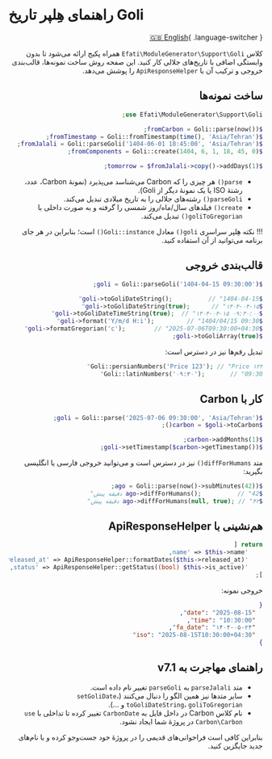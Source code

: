 # راهنمای هِلپر تاریخ Goli

<div dir="rtl" markdown="1">

[🇬🇧 English](../en/goli-guide.md){ .language-switcher }

کلاس `Efati\ModuleGenerator\Support\Goli` همراه پکیج ارائه می‌شود تا بدون وابستگی اضافی با تاریخ‌های جلالی کار کنید. این صفحه روش ساخت نمونه‌ها، قالب‌بندی خروجی و ترکیب آن با `ApiResponseHelper` را پوشش می‌دهد.

## ساخت نمونه‌ها

```php
use Efati\ModuleGenerator\Support\Goli;

$fromCarbon = Goli::parse(now());
$fromTimestamp = Goli::fromTimestamp(time(), 'Asia/Tehran');
$fromJalali = Goli::parseGoli('1404-06-01 18:45:00', 'Asia/Tehran');
$fromComponents = Goli::create(1404, 6, 1, 18, 45, 0);

$tomorrow = $fromJalali->copy()->addDays(1);
```

- `parse()` هر چیزی را که Carbon می‌شناسد می‌پذیرد (نمونهٔ Carbon، عدد، رشتهٔ ISO یا یک نمونهٔ دیگر از Goli).
- `parseGoli()` رشته‌های جلالی را به تاریخ میلادی تبدیل می‌کند.
- `create()` فیلدهای سال/ماه/روز شمسی را گرفته و به صورت داخلی با `goliToGregorian()` تبدیل می‌کند.

!!! نکته
    هِلپر سراسری `goli()` معادل `Goli::instance()` است؛ بنابراین در هر جای برنامه می‌توانید از آن استفاده کنید.

## قالب‌بندی خروجی

```php
$goli = Goli::parseGoli('1404-04-15 09:30:00');

$goli->toGoliDateString();          // "1404-04-15"
$goli->toGoliDateString(true);      // "۱۴۰۴-۰۴-۱۵"
$goli->toGoliDateTimeString(true);  // "۱۴۰۴-۰۴-۱۵ ۰۹:۳۰:۰۰"
$goli->format('Y/m/d H:i');         // "1404/04/15 09:30"
$goli->formatGregorian('c');        // "2025-07-06T09:30:00+04:30"
$goli->toGoliArray(true);
```

تبدیل رقم‌ها نیز در دسترس است:

```php
Goli::persianNumbers('Price 123'); // "Price ۱۲۳"
Goli::latinNumbers('۰۹:۳۰');       // "09:30"
```

## کار با Carbon

```php
$goli = Goli::parse('2025-07-06 09:30:00', 'Asia/Tehran');
$carbon = $goli->toCarbon();

$carbon->addMonths(1);
$goli->setTimestamp($carbon->getTimestamp());
```

متد `diffForHumans()` نیز در دسترس است و می‌توانید خروجی فارسی یا انگلیسی بگیرید:

```php
$ago = Goli::parse(now()->subMinutes(42));
$ago->diffForHumans();          // "42 دقیقه پیش"
$ago->diffForHumans(null, true); // "۴۲ دقیقه پیش"
```

## هم‌نشینی با ApiResponseHelper

```php
return [
    'name' => $this->name,
    'released_at' => ApiResponseHelper::formatDates($this->released_at),
    'status' => ApiResponseHelper::getStatus((bool) $this->is_active),
];
```

خروجی نمونه:

```json
{
  "date": "2025-08-15",
  "time": "10:30:00",
  "fa_date": "۱۴۰۴-۰۵-۲۴",
  "iso": "2025-08-15T10:30:00+04:30"
}
```

## راهنمای مهاجرت به v7.1

- متد `parseJalali` به `parseGoli` تغییر نام داده است.
- سایر متدها نیز همین الگو را دنبال می‌کنند (`setGoliDate`، `toGoliDateString`، `goliToGregorian` و ...).
- نام کلاس Carbon در داخل فایل به `CarbonDate` تغییر کرده تا تداخلی با `use Carbon\Carbon` در پروژهٔ شما ایجاد نشود.

بنابراین کافی است فراخوانی‌های قدیمی را در پروژهٔ خود جست‌وجو کرده و با نام‌های جدید جایگزین کنید.

</div>
